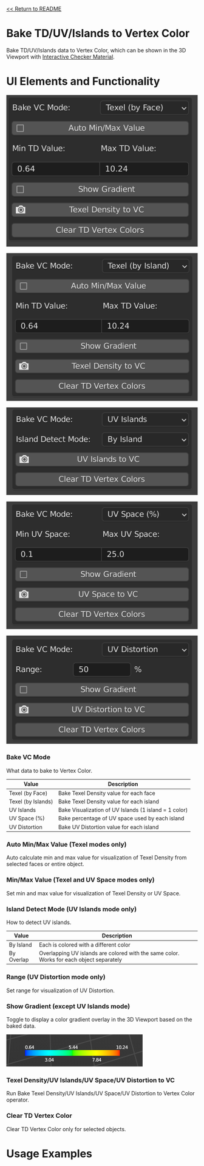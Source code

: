 [<< Return to README](../README.md#documentation)

# Bake TD/UV/Islands to Vertex Color

Bake TD/UV/Islands data to Vertex Color, which can be shown in the 3D Viewport with [Interactive Checker Material](checker_material.md).

# UI Elements and Functionality

![Bake TD Face](./images/ui/bake_texel_face_panel.png)

![Bake TD Island](./images/ui/bake_texel_island_panel.png)

![Bake Islands](./images/ui/bake_islands_panel.png)

![Bake UV Face](./images/ui/bake_uv_panel.png)

![Bake Distortion](./images/ui/bake_distortion_panel.png)

### Bake VC Mode

What data to bake to Vertex Color.

| Value              | Description                                           |
|--------------------|-------------------------------------------------------|
| Texel (by Face)    | Bake Texel Density value for each face                | 
| Texel (by Islands) | Bake Texel Density value for each island              |
| UV Islands         | Bake Visualization of UV Islands (1 island = 1 color) |
| UV Space (%)       | Bake percentage of UV space used by each island       |
| UV Distortion      | Bake UV Distortion value for each island              |

### Auto Min/Max Value (Texel modes only)

Auto calculate min and max value for visualization of Texel Density from selected faces or entire object.

### Min/Max Value (Texel and UV Space modes only)

Set min and max value for visualization of Texel Density or UV Space.

### Island Detect Mode (UV Islands mode only)

How to detect UV islands.

| Value      | Description                                                                              |
|------------|------------------------------------------------------------------------------------------|
| By Island  | Each is colored with a different color                                                   | 
| By Overlap | Overlapping UV islands are colored with the same color. Works for each object separately |

### Range (UV Distortion mode only)

Set range for visualization of UV Distortion.

### Show Gradient (except UV Islands mode)

Toggle to display a color gradient overlay in the 3D Viewport based on the baked data.

![Bake Gradient](./images/ui/gradient.png)


### Texel Density/UV Islands/UV Space/UV Distortion to VC

Run Bake Texel Density/UV Islands/UV Space/UV Distortion to Vertex Color operator.

### Clear TD Vertex Color

Clear TD Vertex Color only for selected objects.

# Usage Examples
